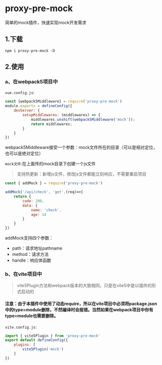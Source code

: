 # proxy-pre-mock
简单的mock插件，快速实现mock开发需求

## 1.下载
```
npm i proxy-pre-mock -D
```

## 2.使用
### a、在webpack5项目中
`vue.config.js`:

```js
const {webpack5Middleware} = require('proxy-pre-mock')
module.exports = defineConfig({
    devServer: {
        setupMiddlewares: (middlewares) => {
            middlewares.unshift(webpack5Middleware('mock'));
            return middlewares;
        }
    }
})
```
webpack5Middleware接受一个参数：mock文件所在的目录（可以是相对定位，也可以是绝对定位）

`mock文件`:在上面传的mock目录下创建一个js文件
>
> 支持热更新：新增js文件，修改js文件都能立刻响应，不需要重启项目

```js
const { addMock } = require('proxy-pre-mock')

addMock('/api/check', 'get',(req)=>{
    return {
        code: 200,
        data: {
            name: 'check',
            age: 14
        }
    }
})
```
addMock支持四个参数：
- path：请求地址pathname
- method：请求方法
- handle：响应体函数
### b、在vite项目中
>vite5Plugin方法和webpack版本的大致相同，只是在vite5中是以插件的形式启动的

#### 注意：由于本插件中使用了动态require，所以在vite项目中必须将package.json中的type=module删除，不然编译时会报错。当然如果在webpack项目中你有type=module也需要删除。

`vite.config.js`:
```js
import { vite5Plugin } from 'proxy-pre-mock'
export default defineConfig({
    plugins: [
        vite5Plugin('mock')
    ]
})
```
